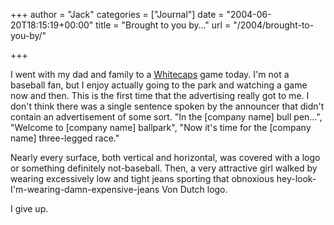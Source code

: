 +++
author = "Jack"
categories = ["Journal"]
date = "2004-06-20T18:15:19+00:00"
title = "Brought to you by…"
url = "/2004/brought-to-you-by/"

+++

I went with my dad and family to a [Whitecaps][1] game today. I'm not a baseball fan, but I enjoy actually going to the park and watching a game now and then. This is the first time that the advertising really got to me. I don't think there was a single sentence spoken by the announcer that didn't contain an advertisement of some sort. "In the [company name] bull pen&#8230;", "Welcome to [company name] ballpark", "Now it's time for the [company name] three-legged race."

Nearly every surface, both vertical and horizontal, was covered with a logo or something definitely not-baseball. Then, a very attractive girl walked by wearing excessively low and tight jeans sporting that obnoxious hey-look-I'm-wearing-damn-expensive-jeans Von Dutch logo.

I give up.

 [1]: http://www.whitecaps-baseball.com/